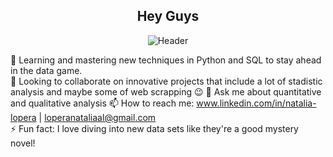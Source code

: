 
<div align="center">
  
## Hey Guys

![Header](Naranjado.gif)

</div>

   
🌱 Learning and mastering new techniques in Python and SQL to stay ahead in the data game.  
👯 Looking to collaborate on innovative projects that include a lot of stadistic analysis and maybe some of web scrapping 😉 
💬 Ask me about quantitative and qualitative analysis 
📫 How to reach me: www.linkedin.com/in/natalia-lopera | loperanataliaal@gmail.com  
⚡ Fun fact: I love diving into new data sets like they're a good mystery novel!



